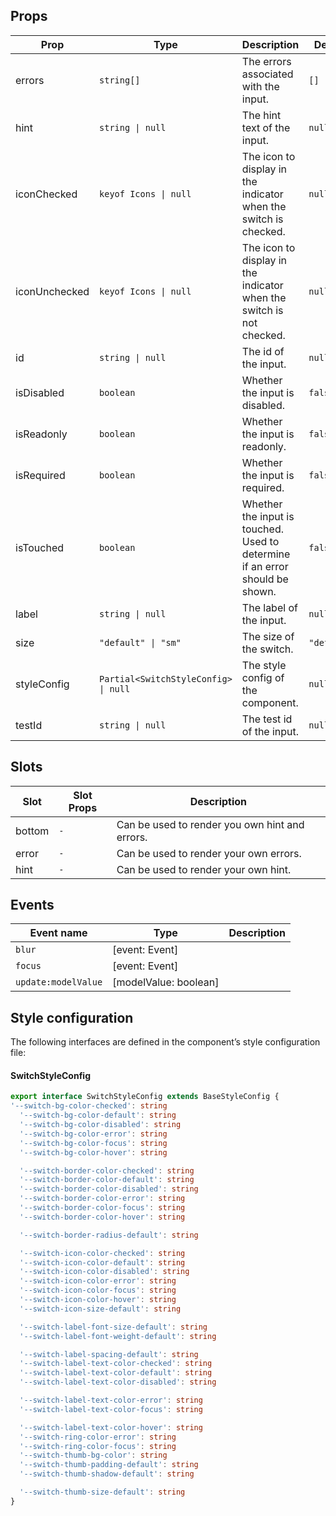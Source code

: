 <!-- This file is automatically generated, do not edit manually. -->

## Props

| Prop | Type | Description | Default |
| ---- | ---- | ----------- | ------- |
| errors | `string[]` | The errors associated with the input. | `[]` |
| hint | `string \| null` | The hint text of the input. | `null` |
| iconChecked | `keyof Icons \| null` | The icon to display in the indicator when the switch is checked. | `null` |
| iconUnchecked | `keyof Icons \| null` | The icon to display in the indicator when the switch is not checked. | `null` |
| id | `string \| null` | The id of the input. | `null` |
| isDisabled | `boolean` | Whether the input is disabled. | `false` |
| isReadonly | `boolean` | Whether the input is readonly. | `false` |
| isRequired | `boolean` | Whether the input is required. | `false` |
| isTouched | `boolean` | Whether the input is touched. Used to determine if an error should be shown. | `false` |
| label | `string \| null` | The label of the input. | `null` |
| size | `"default" \| "sm"` | The size of the switch. | `"default"` |
| styleConfig | `Partial<SwitchStyleConfig> \| null` | The style config of the component. | `null` |
| testId | `string \| null` | The test id of the input. | `null` |

## Slots

| Slot | Slot Props | Description |
| --------- | ---- | ----------- |
| bottom | `-` | Can be used to render you own hint and errors. |
| error | `-` | Can be used to render your own errors. |
| hint | `-` | Can be used to render your own hint. |

## Events

| Event name | Type | Description |
| ---------- | ---- | ----------- |
| `blur` | [event: Event] |  |
| `focus` | [event: Event] |  |
| `update:modelValue` | [modelValue: boolean] |  |

## Style configuration

The following interfaces are defined in the component’s style configuration file:

#### SwitchStyleConfig

```ts
export interface SwitchStyleConfig extends BaseStyleConfig {
'--switch-bg-color-checked': string
  '--switch-bg-color-default': string
  '--switch-bg-color-disabled': string
  '--switch-bg-color-error': string
  '--switch-bg-color-focus': string
  '--switch-bg-color-hover': string

  '--switch-border-color-checked': string
  '--switch-border-color-default': string
  '--switch-border-color-disabled': string
  '--switch-border-color-error': string
  '--switch-border-color-focus': string
  '--switch-border-color-hover': string

  '--switch-border-radius-default': string

  '--switch-icon-color-checked': string
  '--switch-icon-color-default': string
  '--switch-icon-color-disabled': string
  '--switch-icon-color-error': string
  '--switch-icon-color-focus': string
  '--switch-icon-color-hover': string
  '--switch-icon-size-default': string

  '--switch-label-font-size-default': string
  '--switch-label-font-weight-default': string

  '--switch-label-spacing-default': string
  '--switch-label-text-color-checked': string
  '--switch-label-text-color-default': string
  '--switch-label-text-color-disabled': string

  '--switch-label-text-color-error': string
  '--switch-label-text-color-focus': string

  '--switch-label-text-color-hover': string
  '--switch-ring-color-error': string
  '--switch-ring-color-focus': string
  '--switch-thumb-bg-color': string
  '--switch-thumb-padding-default': string
  '--switch-thumb-shadow-default': string

  '--switch-thumb-size-default': string
}
```
